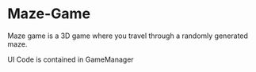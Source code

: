 # Maze-Game
Maze game is a 3D game where you travel through a randomly generated maze.

UI Code is contained in GameManager

